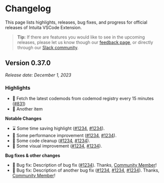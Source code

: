 # Changelog

This page lists highlights, releases, bug fixes, and progress for official releases of Intuita VSCode Extension.

> **Tip:** If there are features you would like to see in the upcoming releases, please let us know though our [feedback page](https://feedback.intuita.io), or directly through our [Slack community](https://intuita.io/community).

## Version 0.37.0

_Release date: December 1, 2023_

### **Highlights**

- 🔲 Fetch the latest codemods from codemod registry every 15 minutes ([#831](https://github.com/intuita-inc/intuita-vscode-extension/pull/831))
- 🐍 Another item

**Notable Changes**

- ⌛ Some time saving highlight ([#1234](https://github.com), [#1234](https://github.com)).
- 🏃 Some performance improvement ([#1234](https://github.com), [#1234](https://github.com)).
- 🛁 Some code cleanup ([#1234](https://github.com), [#1234](https://github.com)).
- 💅 Some visual improvement ([#1234](https://github.com), [#1234](https://github.com)).

**Bug fixes & other changes**

- 🦗 Bug fix: Description of bug fix ([#1234](https://github.com/)). Thanks, [Community Member](https://github.com)!
- 🦎 Bug fix: Description of another bug fix ([#1234](https://github.com/), [#1234](https://github.com/), [#1234](https://github.com/)). Thanks, [Community Member](https://github.com)!
